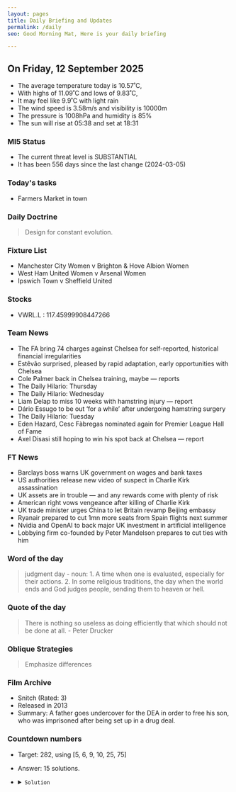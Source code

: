 ```yaml
---
layout: pages
title: Daily Briefing and Updates
permalink: /daily
seo: Good Morning Mat, Here is your daily briefing

---
```


<!-- weather_marker starts -->
## On Friday, 12 September 2025

- The average temperature today is 10.57˚C,
- With highs of 11.09˚C and lows of 9.83˚C,
- It may feel like 9.9˚C with light rain
- The wind speed is 3.58m/s and visibility is 10000m
- The pressure is 1008hPa and humidity is 85%
- The sun will rise at 05:38 and set at 18:31

<!-- weather_marker ends -->

### MI5 Status
<!-- threat_marker starts -->
- The current threat level is <span class="highlighter">SUBSTANTIAL</span>
- It has been 556 days since the last change (2024-03-05)

<!-- threat_marker ends -->

### Today's tasks
<!-- task_marker starts -->
- Farmers Market in town

<!-- task_marker ends -->

### Daily Doctrine
<!-- doctrine_marker starts -->
> Design for constant evolution.
<!-- doctrine_marker ends -->

### Fixture List

<!-- fixture_marker starts -->
- Manchester City Women v Brighton & Hove Albion Women
- West Ham United Women v Arsenal Women
- Ipswich Town v Sheffield United
<!-- fixture_marker ends -->

### Stocks

<!-- stocks_marker starts -->

- VWRL.L : 117.45999908447266 

<!-- stocks_marker ends -->

### Team News
<!-- news_marker starts -->

- The FA bring 74 charges against Chelsea for self-reported, historical financial irregularities
- Estêvão surprised, pleased by rapid adaptation, early opportunities with Chelsea
- Cole Palmer back in Chelsea training, maybe — reports
- The Daily Hilario: Thursday
- The Daily Hilario: Wednesday
- Liam Delap to miss 10 weeks with hamstring injury — report
- Dário Essugo to be out &#8216;for a while&#8217; after undergoing hamstring surgery
- The Daily Hilario: Tuesday
- Eden Hazard, Cesc Fàbregas nominated again for Premier League Hall of Fame
- Axel Disasi still hoping to win his spot back at Chelsea — report

<!-- news_marker ends -->

### FT News

<!-- ftnews_marker starts -->

- Barclays boss warns UK government on wages and bank taxes
- US authorities release new video of suspect in Charlie Kirk assassination
- UK assets are in trouble — and any rewards come with plenty of risk
- American right vows vengeance after killing of Charlie Kirk
- UK trade minister urges China to let Britain revamp Beijing embassy
- Ryanair prepared to cut 1mn more seats from Spain flights next summer
- Nvidia and OpenAI to back major UK investment in artificial intelligence
- Lobbying firm co-founded by Peter Mandelson prepares to cut ties with him

<!-- ftnews_marker ends -->

### Word of the day

<!-- word_marker starts -->

 > judgment day - noun: 1. A time when one is evaluated, especially for their actions. 2. In some religious traditions, the day when the world ends and God judges people, sending them to heaven or hell.

<!-- word_marker ends -->

### Quote of the day
<!-- quote_marker starts -->

> There is nothing so useless as doing efficiently that which should not be done at all. - Peter Drucker

<!-- quote_marker ends -->

### Oblique Strategies
<!-- eno_marker starts -->
> Emphasize differences

<!-- eno_marker ends -->

### Film Archive

<!-- film_marker starts -->
- Snitch (Rated: 3)
- Released in 2013
- Summary: A father goes undercover for the DEA in order to free his son, who was imprisoned after being set up in a drug deal.
<!-- film_marker ends -->

### Countdown numbers
<!-- game_marker starts -->

- Target: 282, using [5, 6, 9, 10, 25, 75]
- Answer: 15 solutions.

- <details><summary><code>Solution</code></summary>

  Solution: ( 75 - 25 ) x 6 - 10 x 9 / 5

   </details>

<!-- game_marker ends -->

